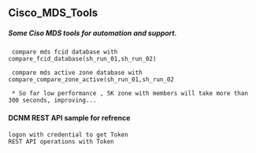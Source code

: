 ##  Cisco_MDS_Tools

##### Some Ciso MDS tools for automation and support. 

     compare mds fcid database with compare_fcid_database(sh_run_01,sh_run_02)
     
     compare mds active zone database with compare_compare_zone_active(sh_run_01,sh_run_02
     
     * So far low performance , 5K zone with members will take more than 300 seconds, improving...

     
#### DCNM REST API sample for refrence
    
    logon with credential to get Token 
    REST API operations with Token